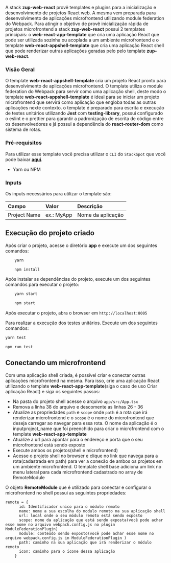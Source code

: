 A stack **zup-web-react** provê templates e plugins para a inicialização e desenvolvimento de projetos React web. A mesma vem preparada para desenvolvimento de aplicações microfrontend utilizando module federation do Webpack. Para atingir o objetivo de provê inicialização rápida de projetos microfrontend a stack **zup-web-react** possui 2 templates principais: o **web-react-app-template** que cria uma aplicação React que pode ser utilizada sozinha ou acoplada a um ambiente microfrontend e o template **web-react-appshell-template** que cria uma aplicação React shell que pode renderizar outras aplicações geradas pelo pelo template **zup-web-react**.

### Visão Geral

O template **web-react-appshell-template** cria um projeto React pronto para desenvolvimento de aplicações microfrontend. O template utiliza o module federation do Webpack para servir como uma aplicação shell, deste modo o template **web-react-appshell-template** é ideal para se iniciar um projeto microfrontend que servirá como aplicação que engloba todas as outras aplicações nexte contexto.
o template é preparado para escrita e execução de testes unitários utilizando **Jest** com **testing-library**, possui configurado o eslint e o prettier para garantir a padronização de escrita de código entre os desenvolvedores e já possui a dependência do **react-router-dom** como sistema de rotas.

### Pré-requisitos

Para utilizar esse template você precisa utilizar o `CLI` do `StackSpot` que você pode baixar [**aqui**](https://stackspot.com.br/).

- Yarn ou NPM

### Inputs

Os inputs necessários para utilizar o template são:

| **Campo**    | **Valor**  | **Descrição**     |
| :----------- | :--------- | :---------------- |
| Project Name | ex.: MyApp | Nome da aplicação |

## Execução do projeto criado

Após criar o projeto, acesse o diretório **app** e execute um dos seguintes comandos:

```bash
    yarn
```

```bash
    npm install
```

Após instalar as dependências do projeto, execute um dos seguintes comandos para executar o projeto:

```bash
    yarn start
```

```bash
    npm start
```

Após executar o projeto, abra o browser em `http://localhost:8005`

Para realizar a execução dos testes unitários. Execute um dos seguintes comandos:

```bash
yarn test
```

```bash
npm run test
```

## Conectando um microfrontend

Com uma aplicação shell criada, é possível criar e conectar outras aplicações microfrontend na mesma. Para isso, crie uma aplicação React utilizando o template **web-react-app-template**(siga o caso de uso Criar aplicação React) e siga os seguintes passos:

- Na pasta do projeto shell acesse o arquivo `app/src/App.tsx`
- Remova a linha 38 do arquivo e descomente as linhas 26 - 36
- Atualize as propriedades `path` e `scope` onde `path` é a rota que irá renderizar microfrontend e o `scope` é o nome do microfrontend que deseja carregar ao navegar para essa rota. O nome da aplicação é o inputproject_name que foi preenchido para criar o microfrontend com o template **web-react-app-template**
- Atualize a url para apontar para o endereço e porta que o seu microfrontend está sendo exposto
- Execute ambos os projetos(shell e microfrontend)
- Acesse o projeto shell no browser e clique no link que navega para a rota(cadastrada em path) para ver a conexão de ambos os projetos em um ambiente microfrontend. O template shell base adiciona um link no menu lateral para cada microfrontend cadastrado no array de RemoteModule

O objeto **RemoteModule** que é utilizado para conectar e configurar o microfrontend no shell possui as seguintes propriedades:

```
remote = {
      id: Identificador unico para o módulo remoto
      name: nome a sua escolha do modulo remoto na sua aplicação shell
      url: local onde o seu módulo remoto está sendo exposto
      scope: nome da aplicação que está sendo exposta(você pode achar esse nome no arquivo webpack.config.js no plugin ModuleFederationPlugin)
      module: conteúdo sendo exposto(você pode achar esse nome no arquivo webpack.config.js in ModuleFederationPlugin )
      path: caminho na sua aplicação que irá renderizar o módulo remoto
      icon: caminho para o ícone dessa aplicação
    }
```
